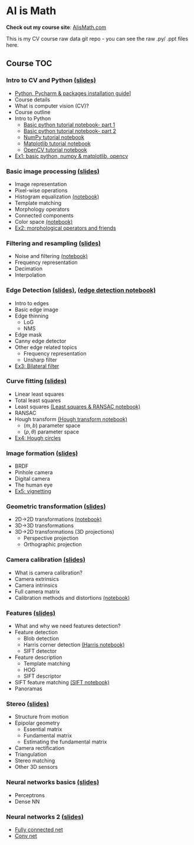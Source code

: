# AI is Math
**Check out my course site**: [AIisMath.com](https://AIisMath.com)

This is my CV course raw data git repo - you can see the raw .py/ .ppt files here.

## Course TOC
### **Intro to CV and Python** [(slides)](https://www.aiismath.com/pages/c_01_intro_to_CV_and_Python/intro_to_Computer_Vision.pdf)

- [Python, Pycharm & packages installation guide](https://www.aiismath.com/pages/python_pycharm_installation/python_pycharm_installation/)]
- Course details
- What is computer vision (CV)?
- Course outline
- Intro to Python
  - [Basic python tutorial notebook- part 1](https://www.aiismath.com/pages/c_01_intro_to_CV_and_Python/basic_python_tutorial_nb/)
  - [Basic python tutorial notebook- part 2](https://www.aiismath.com/pages/c_01_intro_to_CV_and_Python/basic_python_tutorial_part_2_nb/)
  - [NumPy tutorial notebook](https://www.aiismath.com/pages/c_01_intro_to_CV_and_Python/NumPy_tutorial_nb/)
  - [Matplotlib tutorial notebook](https://www.aiismath.com/pages/c_01_intro_to_CV_and_Python/Matplotlib_tutorial_nb/)
  - [OpenCV tutorial notebook](https://www.aiismath.com/pages/c_01_intro_to_CV_and_Python/OpenCV_tutorial_nb/)
- [Ex1: basic python, numpy & matplotlib, opencv](https://www.aiismath.com/pages/c_01_intro_to_CV_and_Python/ex1/)


### **Basic image processing** [(slides)](https://www.aiismath.com/pages/c_02a_basic_image_processing/Basic_image_processing.pdf)

- Image representation
- Pixel-wise operations
- Histogram equalization [(notebook)](https://www.aiismath.com/pages/c_02a_basic_image_processing/histogram_equalization_nb/)
- Template matching
- Morphology operators
- Connected components
- Color space [(notebook)](https://www.aiismath.com/pages/c_02a_basic_image_processing/hsv_nb/)
- [Ex2: morphological operators and friends](https://www.aiismath.com/pages/c_02a_basic_image_processing/ex2/)


### **Filtering and resampling** [(slides)](https://www.aiismath.com/pages/c_02b_filtering_and_resampling/Filtering_and_resampling.pdf)

- Noise and filtering [(notebook)](https://www.aiismath.com/pages/c_02b_filtering_and_resampling/noise_and_filtering_nb/)
- Frequency representation
- Decimation
- Interpolation 



### **Edge Detection** [(slides)](https://www.aiismath.com/pages/c_03_edge_detection/edge_detection.pdf), [(edge detection notebook)](https://www.aiismath.com/pages/c_03_edge_detection/edge_detection_nb/)
- Intro to edges
- Basic edge image
- Edge thinning
  - LoG
  - NMS
- Edge mask
- Canny edge detector
- Other edge related topics
  - Frequency representation
  - Unsharp filter
- [Ex3: Bilateral filter](https://www.aiismath.com/pages/c_03_edge_detection/ex3/)

### **Curve fitting** [(slides)](https://www.aiismath.com/pages/c_04_curve_fitting/Curve_fitting.pdf)
- Linear least squares
- Total least squares
- Least squares [(Least squares & RANSAC notebook)](https://www.aiismath.com/pages/c_04_curve_fitting/least_squares_nb/)
- RANSAC
- Hough transform [(Hough transform notebook)](https://www.aiismath.com/pages/c_04_curve_fitting/hough_transform_nb/)
  - $(m,b)$ parameter space
  - $(\rho,\theta)$ parameter space
- [Ex4: Hough circles](https://www.aiismath.com/pages/c_04_curve_fitting/ex4/)



### **Image formation** [(slides)](https://www.aiismath.com/pages/c_05_image_formation/Image_formation.pdf)

- BRDF
- Pinhole camera
- Digital camera
- The human eye
- [Ex5: vignetting](https://www.aiismath.com/pages/c_05_image_formation/ex5/)

### **Geometric transformation** [(slides)](https://www.aiismath.com/pages/c_06_geometric_transformation/geometric_transformation.pdf)

- 2D->2D transformations [(notebook)](https://www.aiismath.com/pages/c_06_geometric_transformation/image_transformation_2d_nb/)
- 3D->3D transformations
- 3D->2D transformations (3D projections)
  - Perspective projection
  - Orthographic projection


### **Camera calibration** [(slides)](https://www.aiismath.com/pages/c_07_camera_calibration/camera_calibration.pdf)

- What is camera calibration?
- Camera extrinsics
- Camera intrinsics
- Full camera matrix
- Calibration methods and distortions [(notebook)](https://www.aiismath.com/pages/c_07_camera_calibration/multi_plane_calib_nb/)



### **Features** [(slides)](https://www.aiismath.com/pages/c_08_features/features.pdf)

- What and why we need features detection?
- Feature detection
  - Blob detection
  - Harris corner detection [(Harris notebook)](https://www.aiismath.com/pages/c_08_features/harris_nb/)
  - SIFT detector 
- Feature description
  - Template matching
  - HOG
  - SIFT descriptor
- SIFT feature matching [(SIFT notebook)](https://www.aiismath.com/pages/c_08_features/sift_nb/)
- Panoramas



### **Stereo** [(slides)](https://www.aiismath.com/pages/c_09_stereo/stereo.pdf)

- Structure from motion
- Epipolar geometry
     - Essential matrix
     - Fundamental matrix
     - Estimating the fundamental matrix
- Camera rectification
- Triangulation
- Stereo matching
- Other 3D sensors





### **Neural networks basics** [(slides)](https://www.aiismath.com/pages/c_10_neural_networks_basics/neural_networks_basics.pdf)

- Perceptrons
- Dense NN



### **Neural networks 2** [(slides)](https://www.aiismath.com/pages/c_11_neural_networks_2/neural_networks_2.pdf)

- [Fully connected net](https://www.aiismath.com/pages/c_11_neural_networks_2/fully_connected_nb/)
- [Conv net](https://www.aiismath.com/pages/c_11_neural_networks_2/conv_nn_nb/)



